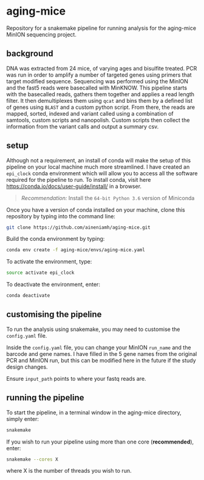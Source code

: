 # aging-mice

Repository for a snakemake pipeline for running analysis for the aging-mice MinION sequencing project.

## background

 DNA was extracted from 24 mice, of varying ages and bisulfite treated. PCR was run in order to amplify a number of targeted genes using primers that target modified sequence. Sequencing was performed using the MinION and the fast5 reads were basecalled with MinKNOW. This pipeline starts with the basecalled reads, gathers them together and applies a read length filter. It then demultiplexes them using ``qcat`` and bins them by a defined list of genes using ``BLAST`` and a custom python script. From there, the reads are mapped, sorted, indexed and variant called using a combination of samtools, custom scripts and nanopolish. Custom scripts then collect the information from the variant calls and output a summary csv.

## setup

Although not a requirement, an install of conda will make the setup of this pipeline on your local machine much more streamlined. I have created an ``epi_clock`` conda environment which will allow you to access all the software required for the pipeline to run. To install conda, visit here https://conda.io/docs/user-guide/install/ in a browser. 

> *Recommendation:* Install the `64-bit Python 3.6` version of Miniconda

Once you have a version of conda installed on your machine, clone this repository by typing into the command line:

```bash
git clone https://github.com/aineniamh/aging-mice.git
```

Build the conda environment by typing:

```bash
conda env create -f aging-mice/envs/aging-mice.yaml
```

To activate the environment, type:

```bash
source activate epi_clock
```

To deactivate the environment, enter:

```bash
conda deactivate
```

## customising the pipeline

To run the analysis using snakemake, you may need to customise the ``config.yaml`` file.

Inside the ``config.yaml`` file, you can change your MinION ``run_name`` and the barcode and gene names. I have filled in the 5 gene names from the original PCR and MinION run, but this can be modified here in the future if the study design changes.

Ensure ```input_path``` points to where your fastq reads are.

## running the pipeline

To start the pipeline, in a terminal window in the aging-mice directory, simply enter:

```bash
snakemake
```

If you wish to run your pipeline using more than one core (**recommended**), enter:

```bash
snakemake --cores X
```

where X is the number of threads you wish to run.
<!-- 
# pipeline description

<img src="https://github.com/aineniamh/aging-mice/blob/master/one_sample_dag.svg">


1. setup ``artic fieldbioinformatics`` package \
Automatic setup of this on startup of the pipeline. Gives the user access to ``artic minion`` script for step below.
2. gather \
Parses all of the basecalled fastq files from ``guppy``, applies a length filter that can be customised in the ``config.yaml`` file and writes the reads to a single file ``run_name_all.fastq``. This script also searches the fastq directories for ``sequencing_summary`` files and combines them into a single file: ``run_name_sequencing_summary.txt``. These files will be output in the ``pipeline_output`` directory.
3. demultiplex_qcat \
For each read in the ``run_name_all.fastq`` file, identifies barcodes and outputs reads into respective files, binned by barcode. These files appear in the ``demultiplexed`` directory, in ``pipeline_output``.
4. blastn \
For each ``barcode.fastq`` file, each read is blasted against a database containing the 5 genes of interest in modified and unmodified form.
5. bin \
This step parses each blast output and assesses for each read what the best blast hit is. The reads are then binned by gene and a count of 'modified vs unmodified' best blast hits for each barcode for each gene is performed. This determines which reference (modified or unmodified) is most suited to take forward into nanopolish for each barcode for each gene. It also creates the respective bed file for the ``artic minion`` pipeline to use.
6. nanopolish_index \
Creates the nanopolish index necessary for running nanopolish in the next step. It accesses the gathered fastq and sequencing summary files from step 2 and also the signal-level fast5 data.
7. artic_minion \
The ``artic minion`` pipeline, written by Nick Loman, is then run for each ``barcode_gene`` combination in order to generate a high-quality consensus sequence, using an approach informed by signal-level data. This pipeline performs the following steps:
    * Maps against a given reference and sorts reads using ``bwa`` and ``samtools`` respectively.
    * Runs the ``artic align_trim`` script. This script takes in a bed file and your alignment and assesses whether the primers are correctly paired according to the bed file, discarding reads that are not, and normalises the read coverage across the genome. It is run twice, first to trim off the barcodes and the primers and second to just trim off the barcodes.
    * Loads the ``nanopolish index`` created in step 8.
    * Runs ``nanopolish variants`` twice, on the barcode-and-primer-trimmed bam and on the barcode-trimmed bam.
    * Generates a variant frequency plot.
    * Runs ``margin_cons``, a custom script that filters the variants, masking sites that do not reach the depth threshold of 20 and do not reach a quality threshold of 200, and produces a consensus sequence with 'N' masking on the relevant sites. It uses the vcf from nanopolish without primer-trimming but the primer-trimmed bam file so that primer sequences do not count towards depth calculation. A report is also generated.
8. organise_minion_output \
Moves the output for each gene into the relevant barcode directory ``pipeline_output/minion_output/barcodeX_bin/``.
9. count \
Parses the output vcf files and produces a report, ``cpg_report.csv`` in the ``pipeline_output`` directory, with information about percentage reads and read counts of modified/ unmodified CpG sites. -->

